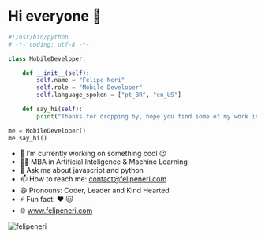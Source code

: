 # Hi everyone :wave:

```python
#!/usr/bin/python
# -*- coding: utf-8 -*-

class MobileDeveloper:

    def __init__(self):
        self.name = "Felipe Neri"
        self.role = "Mobile Developer"
        self.language_spoken = ["pt_BR", "en_US"]

    def say_hi(self):
        print("Thanks for dropping by, hope you find some of my work interesting.")

me = MobileDeveloper()
me.say_hi()
```

- 🔭 I’m currently working on something cool 😉
- 👨‍🎓 MBA in Artificial Inteligence & Machine Learning 
- 💬 Ask me about javascript and python
- 📫 How to reach me: contact@felipeneri.com
- 😄 Pronouns: Coder, Leader and Kind Hearted
- ⚡ Fun fact: ❤️ 🐱
- 🌐 www.felipeneri.com

<p align="left"> <img src="https://github-readme-stats.vercel.app/api?username=felipeneri&show_icons=true&theme=tokyonight" alt="felipeneri" />
